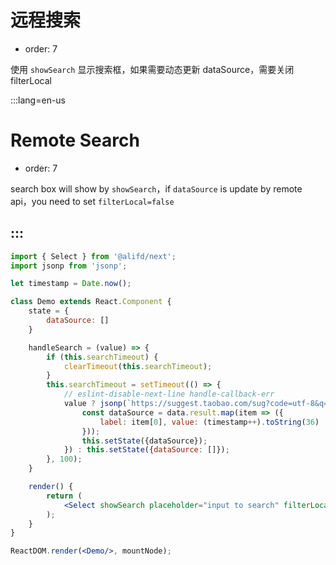 # 远程搜索

- order: 7

使用 `showSearch` 显示搜索框，如果需要动态更新 dataSource，需要关闭 filterLocal

:::lang=en-us
# Remote Search

- order: 7

search box will show by `showSearch`，if `dataSource` is update by remote api，you need to set `filterLocal=false`

:::
---

````jsx
import { Select } from '@alifd/next';
import jsonp from 'jsonp';

let timestamp = Date.now();

class Demo extends React.Component {
    state = {
        dataSource: []
    }

    handleSearch = (value) => {
        if (this.searchTimeout) {
            clearTimeout(this.searchTimeout);
        }
        this.searchTimeout = setTimeout(() => {
            // eslint-disable-next-line handle-callback-err
            value ? jsonp(`https://suggest.taobao.com/sug?code=utf-8&q=${value}`, (err, data) => {
                const dataSource = data.result.map(item => ({
                    label: item[0], value: (timestamp++).toString(36)
                }));
                this.setState({dataSource});
            }) : this.setState({dataSource: []});
        }, 100);
    }

    render() {
        return (
            <Select showSearch placeholder="input to search" filterLocal={false} dataSource={this.state.dataSource} onSearch={this.handleSearch} style={{width: 200}}/>
        );
    }
}

ReactDOM.render(<Demo/>, mountNode);
````
